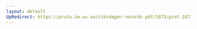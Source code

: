 ```yaml
---
layout: default
UpRedirect: https://pruto.im.uu.se/riksdagen-records-pdf/1873/prot-1873--fk--524/prot-1873--fk--524_003.pdf
---
```

